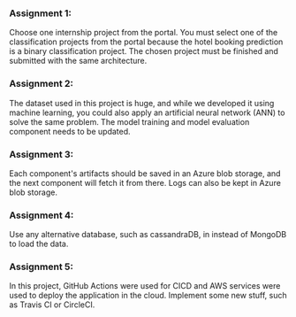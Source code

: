 ### Assignment 1:

Choose one internship project from the portal. You must select one of the classification projects from the portal because the hotel booking prediction is a binary classification project. The chosen project must be finished and submitted with the same architecture.

### Assignment 2:

The dataset used in this project is huge, and while we developed it using machine learning, you could also apply an artificial neural network (ANN) to solve the same problem. The model training and model evaluation component needs to be updated.

### Assignment 3:

Each component's artifacts should be saved in an Azure blob storage, and the next component will fetch it from there. Logs can also be kept in Azure blob storage.

### Assignment 4:

Use any alternative database, such as cassandraDB, in instead of MongoDB to load the data.

### Assignment 5:

In this project, GitHub Actions were used for CICD and AWS services were used to deploy the application in the cloud. Implement some new stuff, such as Travis CI or CircleCI.
